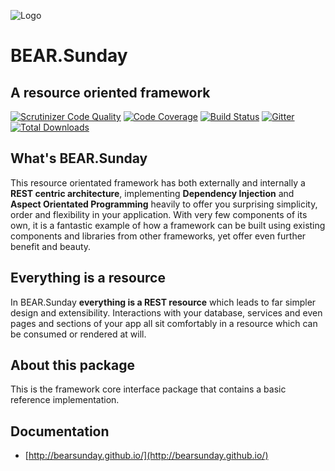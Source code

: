 ![Logo](http://bearsunday.github.io/images/screen/BEAR_logo.png)

# BEAR.Sunday

## A resource oriented framework

[![Scrutinizer Code Quality](https://scrutinizer-ci.com/g/bearsunday/BEAR.Sunday/badges/quality-score.png?b=1.x)](https://scrutinizer-ci.com/g/bearsunday/BEAR.Sunday/?branch=1.x
)
[![Code Coverage](https://scrutinizer-ci.com/g/bearsunday/BEAR.Sunday/badges/coverage.png?b=1.x)](https://scrutinizer-ci.com/g/bearsunday/BEAR.Sunday/?branch=1.x
)
[![Build Status](https://travis-ci.org/bearsunday/BEAR.Sunday.svg?branch=1.x
)](https://travis-ci.org/bearsunday/BEAR.Sunday)
[![Gitter](https://badges.gitter.im/bearsunday/BEAR.Sunday.svg)](https://gitter.im/bearsunday/BEAR.Sunday?utm_source=badge&utm_medium=badge&utm_campaign=pr-badge)
[![Total Downloads](https://poser.pugx.org/bear/sunday/downloads)](https://packagist.org/packages/bear/sunday)

## What's BEAR.Sunday

This resource orientated framework has both externally and internally
 a **REST centric architecture**,  implementing **Dependency Injection** and
**Aspect Orientated Programming** heavily to offer you surprising
simplicity,  order and flexibility in your application. With very
 few components of its own, it is a fantastic example of how a framework
 can be built using  existing components and libraries from other
frameworks, yet offer even further benefit and beauty.

## Everything is a resource

In BEAR.Sunday **everything is a REST resource** which leads to far simpler design and extensibility.
Interactions with your database, services and even pages and sections of your app all sit comfortably in a resource which can be consumed or rendered at will.

## About this package

This is the framework core interface package that contains a basic reference implementation.

## Documentation

 * [http://bearsunday.github.io/](http://bearsunday.github.io/)

